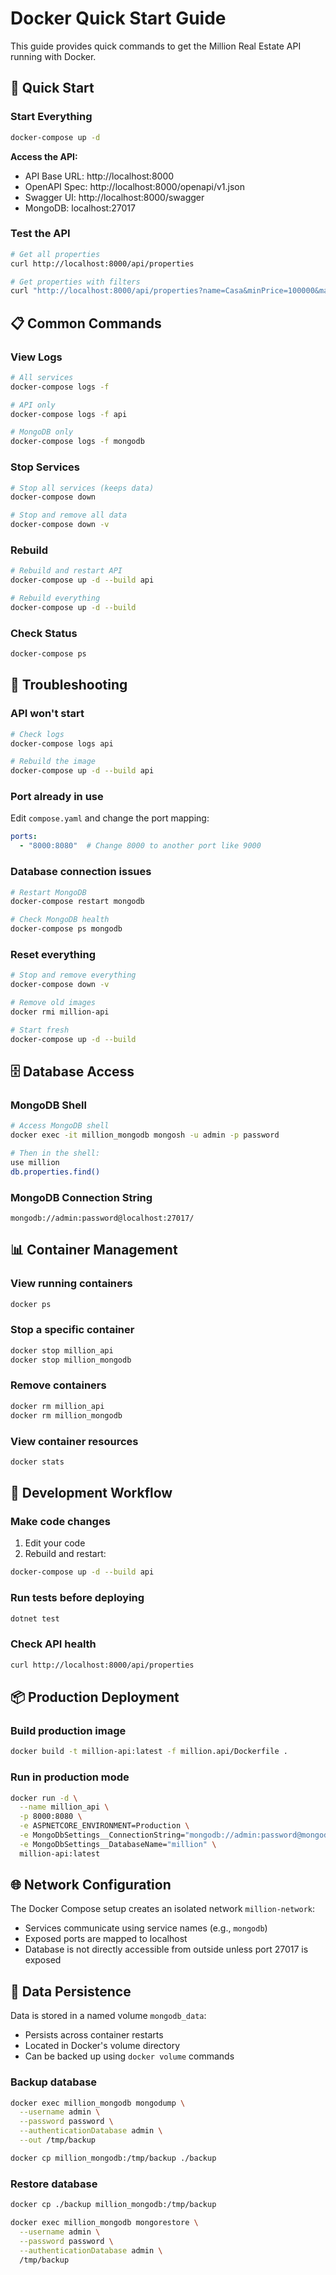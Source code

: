 # Docker Quick Start Guide

This guide provides quick commands to get the Million Real Estate API running with Docker.

## 🚀 Quick Start

### Start Everything
```bash
docker-compose up -d
```

**Access the API:**
- API Base URL: http://localhost:8000
- OpenAPI Spec: http://localhost:8000/openapi/v1.json
- Swagger UI: http://localhost:8000/swagger
- MongoDB: localhost:27017

### Test the API
```bash
# Get all properties
curl http://localhost:8000/api/properties

# Get properties with filters
curl "http://localhost:8000/api/properties?name=Casa&minPrice=100000&maxPrice=500000"
```

## 📋 Common Commands

### View Logs
```bash
# All services
docker-compose logs -f

# API only
docker-compose logs -f api

# MongoDB only
docker-compose logs -f mongodb
```

### Stop Services
```bash
# Stop all services (keeps data)
docker-compose down

# Stop and remove all data
docker-compose down -v
```

### Rebuild
```bash
# Rebuild and restart API
docker-compose up -d --build api

# Rebuild everything
docker-compose up -d --build
```

### Check Status
```bash
docker-compose ps
```

## 🔧 Troubleshooting

### API won't start
```bash
# Check logs
docker-compose logs api

# Rebuild the image
docker-compose up -d --build api
```

### Port already in use
Edit `compose.yaml` and change the port mapping:
```yaml
ports:
  - "8000:8080"  # Change 8000 to another port like 9000
```

### Database connection issues
```bash
# Restart MongoDB
docker-compose restart mongodb

# Check MongoDB health
docker-compose ps mongodb
```

### Reset everything
```bash
# Stop and remove everything
docker-compose down -v

# Remove old images
docker rmi million-api

# Start fresh
docker-compose up -d --build
```

## 🗄️ Database Access

### MongoDB Shell
```bash
# Access MongoDB shell
docker exec -it million_mongodb mongosh -u admin -p password

# Then in the shell:
use million
db.properties.find()
```

### MongoDB Connection String
```
mongodb://admin:password@localhost:27017/
```

## 📊 Container Management

### View running containers
```bash
docker ps
```

### Stop a specific container
```bash
docker stop million_api
docker stop million_mongodb
```

### Remove containers
```bash
docker rm million_api
docker rm million_mongodb
```

### View container resources
```bash
docker stats
```

## 🔄 Development Workflow

### Make code changes
1. Edit your code
2. Rebuild and restart:
```bash
docker-compose up -d --build api
```

### Run tests before deploying
```bash
dotnet test
```

### Check API health
```bash
curl http://localhost:8000/api/properties
```

## 📦 Production Deployment

### Build production image
```bash
docker build -t million-api:latest -f million.api/Dockerfile .
```

### Run in production mode
```bash
docker run -d \
  --name million_api \
  -p 8000:8080 \
  -e ASPNETCORE_ENVIRONMENT=Production \
  -e MongoDbSettings__ConnectionString="mongodb://admin:password@mongodb:27017/" \
  -e MongoDbSettings__DatabaseName="million" \
  million-api:latest
```

## 🌐 Network Configuration

The Docker Compose setup creates an isolated network `million-network`:
- Services communicate using service names (e.g., `mongodb`)
- Exposed ports are mapped to localhost
- Database is not directly accessible from outside unless port 27017 is exposed

## 💾 Data Persistence

Data is stored in a named volume `mongodb_data`:
- Persists across container restarts
- Located in Docker's volume directory
- Can be backed up using `docker volume` commands

### Backup database
```bash
docker exec million_mongodb mongodump \
  --username admin \
  --password password \
  --authenticationDatabase admin \
  --out /tmp/backup

docker cp million_mongodb:/tmp/backup ./backup
```

### Restore database
```bash
docker cp ./backup million_mongodb:/tmp/backup

docker exec million_mongodb mongorestore \
  --username admin \
  --password password \
  --authenticationDatabase admin \
  /tmp/backup
```
